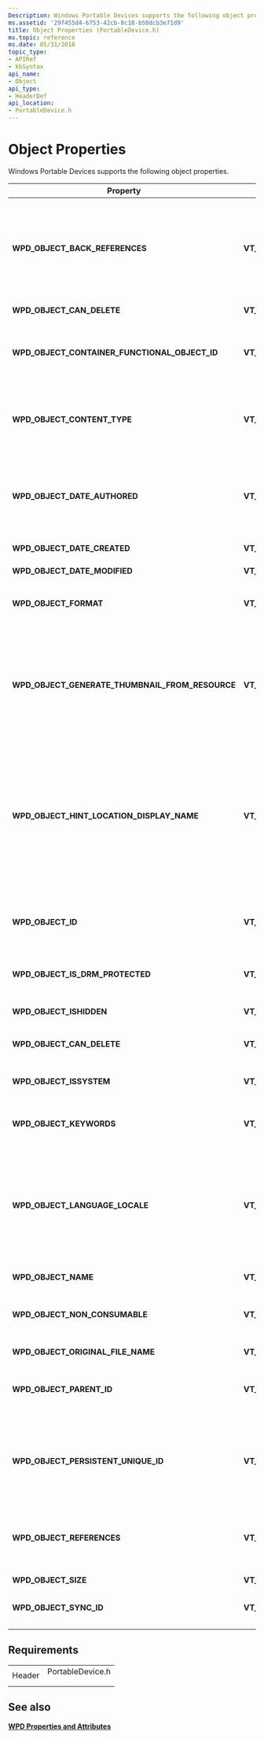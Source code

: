 ```yaml
---
Description: Windows Portable Devices supports the following object properties.
ms.assetid: '29f455d4-6753-42cb-8c18-b50dcb3e71d9'
title: Object Properties (PortableDevice.h)
ms.topic: reference
ms.date: 05/31/2018
topic_type: 
- APIRef
- kbSyntax
api_name: 
- Object
api_type: 
- HeaderDef
api_location: 
- PortableDevice.h
---
```


# Object Properties

Windows Portable Devices supports the following object properties.



| Property                                                                                                                                    | VarType         | Description                                                                                                                                                                                                                                                                                                                                                                                                                                                                                                                     |
|---------------------------------------------------------------------------------------------------------------------------------------------|-----------------|---------------------------------------------------------------------------------------------------------------------------------------------------------------------------------------------------------------------------------------------------------------------------------------------------------------------------------------------------------------------------------------------------------------------------------------------------------------------------------------------------------------------------------|
| **WPD\_OBJECT\_BACK\_REFERENCES**                                                                                                           | **VT\_UNKNOWN** | An [**IPortableDevicePropVariantCollection**](iportabledevicepropvariantcollection.md) of type VT\_LPWSTR indicating a list of ObjectIDs. When an object is referenced by a container object, for example, an audio object referenced by a playlist, the referenced object uses this property to refer back to its container object. The audio object may refer back to the playlist object in this example.                                                                                                                   |
| **WPD\_OBJECT\_CAN\_DELETE**                                                                                                                | **VT\_BOOL**    | A Boolean value that specifies whether the given object can be deleted.                                                                                                                                                                                                                                                                                                                                                                                                                                                         |
| **WPD\_OBJECT\_CONTAINER\_FUNCTIONAL\_OBJECT\_ID**                                                                                          | **VT\_LPWSTR**  | The object ID of the closest functional object that contains this object. For example, a file inside a storage functional object will have this property set to the ID of the storage functional object.                                                                                                                                                                                                                                                                                                                        |
| <span id="wpd_object_content_type"></span><span id="WPD_OBJECT_CONTENT_TYPE"></span>**WPD\_OBJECT\_CONTENT\_TYPE**                          | **VT\_CLSID**   | A **GUID** that identifies the generic type of this object, for example, a document or e-mail. This can be an [object type defined by Windows Portable Devices](requirements-for-objects.md), or a custom driver content type. The device object is the only object that does not report this property.                                                                                                                                                                                                                        |
| <span id="wpd_object_date_authored"></span><span id="WPD_OBJECT_DATE_AUTHORED"></span>**WPD\_OBJECT\_DATE\_AUTHORED**                       | **VT\_DATE**    | A value that specifies the date and time that the content was created. This might not be the same as the creation date of the file. For example, a music file has an authoring date of when the music was recorded, but a creation date of when the WMA file was actually created on the device.                                                                                                                                                                                                                                |
| <span id="wpd_object_date_created"></span><span id="WPD_OBJECT_DATE_CREATED"></span>**WPD\_OBJECT\_DATE\_CREATED**                          | **VT\_DATE**    | A value that specifies the date and time the object was created on the device.                                                                                                                                                                                                                                                                                                                                                                                                                                                  |
| <span id="wpd_object_date_modified"></span><span id="WPD_OBJECT_DATE_MODIFIED"></span>**WPD\_OBJECT\_DATE\_MODIFIED**                       | **VT\_DATE**    | A value that specifies the date and time the object was modified on the device.                                                                                                                                                                                                                                                                                                                                                                                                                                                 |
| <span id="wpd_object_format"></span><span id="WPD_OBJECT_FORMAT"></span>**WPD\_OBJECT\_FORMAT**                                             | **VT\_CLSID**   | A **GUID** identifying the format of the object data. This can be a [format defined by Windows Portable Devices](object-format-guids.md) or a custom driver format.                                                                                                                                                                                                                                                                                                                                                            |
| **WPD\_OBJECT\_GENERATE\_THUMBNAIL\_FROM\_RESOURCE**                                                                                        | **VT\_BOOL**    | A Boolean value that specifies whether the thumbnail image for this object should be created from the default resource data.This provides a way for objects without a thumbnail resource to provide a friendlier browsing experience. Using this flag may affect the first display response, since the application must retrieve and calculate a thumbnail image from the device; it is more efficient to provide a separate thumbnail image resource, if possible.<br/>                                                  |
| **WPD\_OBJECT\_HINT\_LOCATION\_DISPLAY\_NAME**                                                                                              | **VT\_LPWSTR**  | If the given object appears as a hint location, this property indicates the hint-specific name to display instead of the object name. Drivers can specify location hints for various content types. These can be thought of as shortcuts to top-level folder objects that contain objects of the specified types. Clients that use these location hints can display a name for these shortcuts that differ from the folder's object name. If this property does not exist, the **WPD\_OBJECT\_NAME** typically is used instead. |
| <span id="wpd_object_id"></span><span id="WPD_OBJECT_ID"></span>**WPD\_OBJECT\_ID**                                                         | **VT\_LPWSTR**  | A string ID that uniquely identifies the object on the device. This ID need not be stored across sessions.If this property is both unique and persistent, the driver may set both **WPD\_OBJECT\_PERSISTENT\_UNIQUE\_ID** and **WPD\_OBJECT\_ID** to the same value.<br/>                                                                                                                                                                                                                                                 |
| <span id="wpd_object_is_drm_protected"></span><span id="WPD_OBJECT_IS_DRM_PROTECTED"></span>**WPD\_OBJECT\_IS\_DRM\_PROTECTED**             | **VT\_BOOL**    | A Boolean value that specifies whether the media data is DRM-protected. If not present, this is assumed to be False.                                                                                                                                                                                                                                                                                                                                                                                                            |
| <span id="wpd_object_ishidden"></span><span id="WPD_OBJECT_ISHIDDEN"></span>**WPD\_OBJECT\_ISHIDDEN**                                       | **VT\_BOOL**    | A Boolean value that specifies whether the object should be hidden. If not present, the object is assumed to be not hidden.                                                                                                                                                                                                                                                                                                                                                                                                     |
| **WPD\_OBJECT\_CAN\_DELETE**                                                                                                                | **VT\_BOOL**    | A Boolean value that specifies whether the object can be deleted.                                                                                                                                                                                                                                                                                                                                                                                                                                                               |
| <span id="wpd_object_issystem"></span><span id="WPD_OBJECT_ISSYSTEM"></span>**WPD\_OBJECT\_ISSYSTEM**                                       | **VT\_BOOL**    | A Boolean value that specifies whether the object represents system data (such as a system file). If not present, the object is assumed not to be a system object.                                                                                                                                                                                                                                                                                                                                                              |
| <span id="wpd_object_keywords"></span><span id="WPD_OBJECT_KEYWORDS"></span>**WPD\_OBJECT\_KEYWORDS**                                       | **VT\_LPWSTR**  | String containing a list of space-delimited keywords associated with this object.                                                                                                                                                                                                                                                                                                                                                                                                                                               |
| **WPD\_OBJECT\_LANGUAGE\_LOCALE**                                                                                                           | **VT\_LPWSTR**  | A string thati dentifies the language used by a given object. If multiple languages are contained in this object, it should identify the primary language. This property may contain either a language code, as defined in ISO-639, such as: "en". It may also contain a language-country code, which consists of a language code of two or three characters as defined in the ISO-639 standard, followed by a hyphen, then followed by a country code as defined in ISO-3166, such as: "en-US".                                |
| <span id="wpd_object_name"></span><span id="WPD_OBJECT_NAME"></span>**WPD\_OBJECT\_NAME**                                                   | **VT\_LPWSTR**  | The display name for the object.                                                                                                                                                                                                                                                                                                                                                                                                                                                                                                |
| <span id="wpd_object_non_consumable"></span><span id="WPD_OBJECT_NON_CONSUMABLE"></span>**WPD\_OBJECT\_NON\_CONSUMABLE**                    | **VT\_BOOL**    | A Boolean value that specifies whether this object is intended to be understood or merely stored by the device. If this property is not present, all data is assumed to be intended for consumption.                                                                                                                                                                                                                                                                                                                            |
| <span id="wpd_object_original_file_name"></span><span id="WPD_OBJECT_ORIGINAL_FILE_NAME"></span>**WPD\_OBJECT\_ORIGINAL\_FILE\_NAME**       | **VT\_LPWSTR**  | A string name for the file.                                                                                                                                                                                                                                                                                                                                                                                                                                                                                                     |
| <span id="wpd_object_parent_id"></span><span id="WPD_OBJECT_PARENT_ID"></span>**WPD\_OBJECT\_PARENT\_ID**                                   | **VT\_LPWSTR**  | The object ID of the parent object. The only object that can return an empty string for this value is the root device object.To modify this property, call [**IPortableDevice::SendCommand**](/windows/desktop/api/PortableDeviceApi/nf-portabledeviceapi-iportabledevice-sendcommand) (**WPD\_COMMAND\_STORAGE\_MOVE**).<br/>                                                                                                                                                                                                                                                    |
| <span id="wpd_object_persistent_unique_id"></span><span id="WPD_OBJECT_PERSISTENT_UNIQUE_ID"></span>**WPD\_OBJECT\_PERSISTENT\_UNIQUE\_ID** | **VT\_LPWSTR**  | A string ID that uniquely identifies the object on the device, similar to **WPD\_OBJECT\_ID**, but it must be stored across sessions.If the object identifier **WPD\_OBJECT\_ID** is both unique and persistent, the driver may set both **WPD\_OBJECT\_PERSISTENT\_UNIQUE\_ID** and **WPD\_OBJECT\_ID** to the same value.<br/>                                                                                                                                                                          |
| <span id="wpd_object_references"></span><span id="WPD_OBJECT_REFERENCES"></span>**WPD\_OBJECT\_REFERENCES**                                 | **VT\_UNKNOWN** | An [**IPortableDevicePropVariantCollection**](iportabledevicepropvariantcollection.md) containing a collection of VT\_LPWSTR object IDs identifying the referenced objects. This is only required if the object is a reference object such as a folder or playlist.                                                                                                                                                                                                                                                            |
| <span id="wpd_object_size"></span><span id="WPD_OBJECT_SIZE"></span>**WPD\_OBJECT\_SIZE**                                                   | **VT\_UI8**     | The size of the object resource data.                                                                                                                                                                                                                                                                                                                                                                                                                                                                                           |
| <span id="wpd_object_sync_id"></span><span id="WPD_OBJECT_SYNC_ID"></span>**WPD\_OBJECT\_SYNC\_ID**                                         | **VT\_LPWSTR**  | An opaque string created by a client to retain state between sessions without retaining a catalogue of connected device content.                                                                                                                                                                                                                                                                                                                                                                                                |



 

## Requirements



|                   |                                                                                             |
|-------------------|---------------------------------------------------------------------------------------------|
| Header<br/> | <dl> <dt>PortableDevice.h</dt> </dl> |



## See also

<dl> <dt>

[**WPD Properties and Attributes**](properties-and-attributes.md)
</dt> </dl>

 

 




